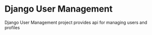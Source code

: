 # Django User Management
Django User Management project provides api for managing users and profiles